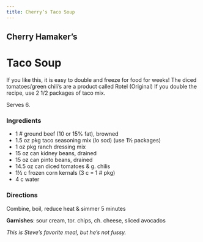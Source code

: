 ```yaml
---
title: Cherry’s Taco Soup
---
```


## Cherry Hamaker’s

# Taco Soup

If you like this, it is easy to double and freeze for food for weeks!  The diced tomatoes/green chili’s are a product called Rotel (Original)   If you double the recipe, use 2 1/2 packages of taco mix.

Serves 6.

### Ingredients

- <qu>1 #</qu> ground beef (10 or 15% fat), browned
- <qu>1.5 oz pkg</qu> taco seasoning mix (lo sod) (use <qu>1½ packages</qu>)
- <qu>1 oz pkg</qu> ranch dressing mix
- <qu>15 oz can</qu> kidney beans, drained
- <qu>15 oz can</qu> pinto beans, drained
- <qu>14.5 oz can</qu> diced tomatoes & g. chilis
- <qu>1½ c</qu> frozen corn kernals (3 c = 1 # pkg)
- <qu>4 c</qu> water

### Directions

Combine, boil, reduce heat & simmer <qu>5 minutes</qu>

**Garnishes**: sour cream, tor. chips, ch. cheese, sliced avocados

*This is Steve’s favorite meal, but he’s not fussy.*